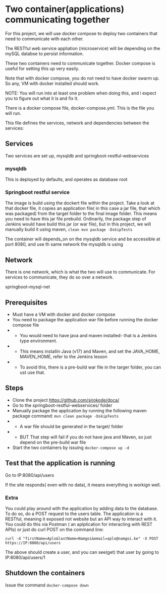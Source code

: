 # Two container(applications) communicating together
For this project, we will use docker compose to deploy two containers that need to communicate with each other.

The RESTful web service appliation (microservice) will be depending on the mySQL databse to persist information. 

These two containers need to communicate together. Docker compose is useful for setting this up very easily.

Note that with docker compose, you do not need to have docker swarm up. So any, VM with docker installed should work.

NOTE: You will run into at least one problem when doing this, and i expect you to figure out what it is and fix it.

There is a docker compose file, docker-compose.yml. This is the file you will run.

This file defines the services, network and dependencies between the services:

## Services
Two services are set up, mysqldb and springboot-restful-webservices

### mysqldb

This is deployed by defaults, and operates as database root

### Springboot restful service

The image is build using the dockert file within the project. Take a look at that docker file, it copies an application file( in this case a jar file, that which was packaged) from the target folder to the final image 
folder. This means you need to have this jar file prebuild. Ordinarily, the package step of Jenkins would have build this jar (or war file), but in this project, we will manually build it 
using maven, `clean mvn package -DskipTests`

The container will depends_on on the mysqldb service and be accessible at port 8080, and use th same network the mysqldb is using

## Network

There is one network, which is what the two will use to communicate. For services to communicate, they do so over a network.

springboot-mysql-net

## Prerequisites
* Must have a VM with docker and docker compose
* You need to package the application war file before running the docker compose file
* * You would need to have java and maven installed- that is a Jenkins type environment. 
* * This means installin Java (v17) and Maven, and set the JAVA_HOME, MAVEN_HOME, refer to the Jenkins lesson
* * To avoid this, there is a pre-build war file in the targer folder, you can ust use that. 

## Steps

* Clone the project https://github.com/sirokode/doca/
* Go to the springboot-restful-webservices/ folder
* Manually package the application by running the following maven package command: `mvn clean package -DskipTests`
* * A war file should be generated in the target/ folder
* * BUT That step will fail if you do not have java and Maven, so just depend on the pre-build war file
* Start the two containers by issuing `docker-compose up -d`

## Test that the application is running
Go to IP:8080/api/users

If the site responds( even with no data), it means everything is workign well.

### Extra 
You could play around with the application by adding data to the database. To do so, do a POST request to the users table. 
The application is a RESTful, meaning it exposed not website but an API way to interact with it. You could do this via Postman ( an aplplication for interacting with REST APIs) or just do curl POST on the command line:

`curl -d "firstName=Aplo&lastName=Namgoi&email=aplo@namgoi.ke" -X POST https://IP:8080/api/users`

The above should create a user, and you can see(get) that user by going  to IP:8080/api/users/1

## Shutdown the containers
Issue the command `docker-compose down`
